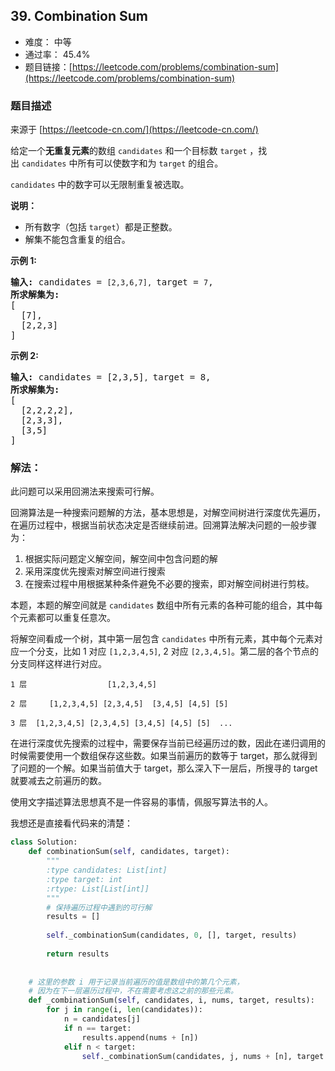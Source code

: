 ## 39. Combination Sum

- 难度： 中等
- 通过率： 45.4%
- 题目链接：[https://leetcode.com/problems/combination-sum](https://leetcode.com/problems/combination-sum)


### 题目描述

来源于 [https://leetcode-cn.com/](https://leetcode-cn.com/)

<p>给定一个<strong>无重复元素</strong>的数组&nbsp;<code>candidates</code>&nbsp;和一个目标数&nbsp;<code>target</code>&nbsp;，找出&nbsp;<code>candidates</code>&nbsp;中所有可以使数字和为&nbsp;<code>target</code>&nbsp;的组合。</p>

<p><code>candidates</code>&nbsp;中的数字可以无限制重复被选取。</p>

<p><strong>说明：</strong></p>

<ul>
	<li>所有数字（包括&nbsp;<code>target</code>）都是正整数。</li>
	<li>解集不能包含重复的组合。&nbsp;</li>
</ul>

<p><strong>示例&nbsp;1:</strong></p>

<pre><strong>输入:</strong> candidates = <code>[2,3,6,7], </code>target = <code>7</code>,
<strong>所求解集为:</strong>
[
  [7],
  [2,2,3]
]
</pre>

<p><strong>示例&nbsp;2:</strong></p>

<pre><strong>输入:</strong> candidates = [2,3,5]<code>, </code>target = 8,
<strong>所求解集为:</strong>
[
&nbsp; [2,2,2,2],
&nbsp; [2,3,3],
&nbsp; [3,5]
]</pre>


### 解法：

此问题可以采用回溯法来搜索可行解。

回溯算法是一种搜索问题解的方法，基本思想是，对解空间树进行深度优先遍历，在遍历过程中，根据当前状态决定是否继续前进。回溯算法解决问题的一般步骤为：

1. 根据实际问题定义解空间，解空间中包含问题的解
2. 采用深度优先搜索对解空间进行搜索
3. 在搜索过程中用根据某种条件避免不必要的搜索，即对解空间树进行剪枝。

本题，本题的解空间就是 `candidates` 数组中所有元素的各种可能的组合，其中每个元素都可以重复任意次。

将解空间看成一个树，其中第一层包含 `candidates` 中所有元素，其中每个元素对应一个分支，比如 1 对应 `[1,2,3,4,5]`, 2 对应 `[2,3,4,5]`。第二层的各个节点的分支同样这样进行对应。

```
1 层                  [1,2,3,4,5]

2 层     [1,2,3,4,5] [2,3,4,5]  [3,4,5] [4,5] [5]
        
3 层  [1,2,3,4,5] [2,3,4,5] [3,4,5] [4,5] [5]  ...
```

在进行深度优先搜索的过程中，需要保存当前已经遍历过的数，因此在递归调用的时候需要使用一个数组保存这些数。如果当前遍历的数等于 target，那么就得到了问题的一个解。如果当前值大于 target，那么深入下一层后，所搜寻的 target 就要减去之前遍历的数。

使用文字描述算法思想真不是一件容易的事情，佩服写算法书的人。

我想还是直接看代码来的清楚：

```python
class Solution:
    def combinationSum(self, candidates, target):
        """
        :type candidates: List[int]
        :type target: int
        :rtype: List[List[int]]
        """
        # 保持遍历过程中遇到的可行解
        results = []
        
        self._combinationSum(candidates, 0, [], target, results)
        
        return results
        
    
    # 这里的参数 i 用于记录当前遍历的值是数组中的第几个元素，
    # 因为在下一层遍历过程中，不在需要考虑这之前的那些元素。
    def _combinationSum(self, candidates, i, nums, target, results):
        for j in range(i, len(candidates)):
            n = candidates[j]
            if n == target:
                results.append(nums + [n])
            elif n < target:
                self._combinationSum(candidates, j, nums + [n], target - n, results)
```